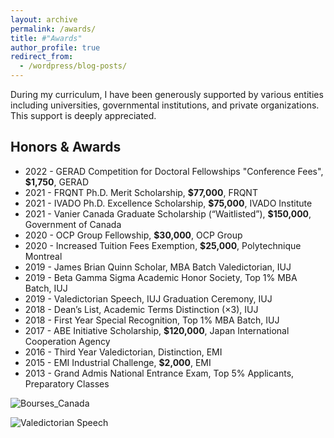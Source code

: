 ```yaml
---
layout: archive
permalink: /awards/
title: #"Awards"
author_profile: true
redirect_from:
  - /wordpress/blog-posts/
---
```


During my curriculum, I have been generously supported by various entities including universities, governmental institutions, and private organizations. This support is deeply appreciated.

Honors & Awards
------

- 2022 - GERAD Competition for Doctoral Fellowships "Conference Fees", **$1,750**, GERAD
- 2021 - FRQNT Ph.D. Merit Scholarship, **$77,000**, FRQNT
- 2021 - IVADO Ph.D. Excellence Scholarship, **$75,000**, IVADO Institute
- 2021 - Vanier Canada Graduate Scholarship (“Waitlisted”), **$150,000**, Government of Canada
- 2020 - OCP Group Fellowship, **$30,000**, OCP Group 
- 2020 - Increased Tuition Fees Exemption, **$25,000**, Polytechnique Montreal
- 2019 - James Brian Quinn Scholar, MBA Batch Valedictorian, IUJ
- 2019 - Beta Gamma Sigma Academic Honor Society, Top 1% MBA Batch, IUJ
- 2019 - Valedictorian Speech, IUJ Graduation Ceremony, IUJ
- 2018 - Dean’s List, Academic Terms Distinction (×3), IUJ
- 2018 - First Year Special Recognition, Top 1% MBA Batch, IUJ
- 2017 - ABE Initiative Scholarship, **$120,000**, Japan International Cooperation Agency
- 2016 - Third Year Valedictorian, Distinction, EMI
- 2015 - EMI Industrial Challenge, **$2,000**, EMI
- 2013 - Grand Admis National Entrance Exam, Top 5% Applicants, Preparatory Classes

![Bourses_Canada](http://rqbmedi.github.io/images/12_Bourses_Canada.png)

![Valedictorian Speech](http://rqbmedi.github.io/images/3_Valedictorian_Speech.jpeg)
